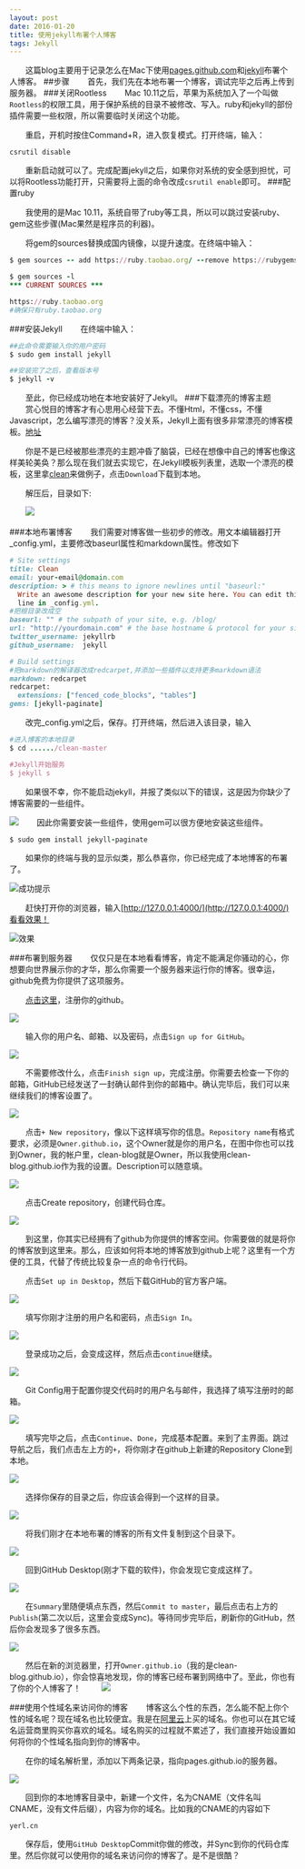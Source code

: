 ```yaml
---
layout: post
date: 2016-01-20
title: 使用jekyll布署个人博客
tags: Jekyll
---
```


　　这篇blog主要用于记录怎么在Mac下使用[pages.github.com](http://pages.github.com)和[jekyll](https://jekyllrb.com)布署个人博客。
##步骤
　　首先，我们先在本地布署一个博客，调试完毕之后再上传到服务器。
###关闭Rootless
　　Mac 10.11之后，苹果为系统加入了一个叫做`Rootless`的权限工具，用于保护系统的目录不被修改、写入。ruby和jekyll的部份插件需要一些权限，所以需要临时关闭这个功能。

　　重启，开机时按住Command+R，进入恢复模式。打开终端，输入：

```
csrutil disable
```
　　重新启动就可以了。完成配置jekyll之后，如果你对系统的安全感到担忧，可以将Rootless功能打开，只需要将上面的命令改成`csrutil enable`即可。
###配置ruby

　　我使用的是Mac 10.11，系统自带了ruby等工具，所以可以跳过安装ruby、gem这些步骤(Mac果然是程序员的利器)。

　　将gem的sources替换成国内镜像，以提升速度。在终端中输入：

```ruby
$ gem sources -- add https://ruby.taobao.org/ --remove https://rubygems.org/

$ gem sources -l
*** CURRENT SOURCES ***

https://ruby.taobao.org
#确保只有ruby.taobao.org
```
###安装Jekyll
　　在终端中输入：

```ruby
##此命令需要输入你的用户密码
$ sudo gem install jekyll

##安装完了之后，查看版本号
$ jekyll -v
```
　　至此，你已经成功地在本地安装好了Jekyll。
###下载漂亮的博客主题
　　赏心悦目的博客才有心思用心经营下去。不懂Html，不懂css，不懂Javascript，怎么编写漂亮的博客？没关系，Jekyll上面有很多非常漂亮的博客模板。[地址](http://jekyllthemes.org)

　　你是不是已经被那些漂亮的主题冲昏了脑袋，已经在想像中自己的博客也像这样美轮美奂？那么现在我们就去实现它，在Jekyll模板列表里，选取一个漂亮的模板，这里拿[clean](http://jekyllthemes.org/themes/clean/)来做例子，点击`Download`下载到本地。

　　解压后，目录如下:

　　![](http://7xqack.com1.z0.glb.clouddn.com/16-1-20/63926954.jpg)

###本地布署博客
　　我们需要对博客做一些初步的修改。用文本编辑器打开_config.yml，主要修改baseurl属性和markdown属性。修改如下

```ruby
# Site settings
title: Clean
email: your-email@domain.com
description: > # this means to ignore newlines until "baseurl:"
  Write an awesome description for your new site here. You can edit this
  line in _config.yml.
#把根目录改成空
baseurl: "" # the subpath of your site, e.g. /blog/
url: "http://yourdomain.com" # the base hostname & protocol for your site
twitter_username: jekyllrb
github_username:  jekyll

# Build settings
#把markdown的解译器改成redcarpet,并添加一些插件以支持更多markdown语法
markdown: redcarpet
redcarpet:
  extensions: ["fenced_code_blocks", "tables"]
gems: [jekyll-paginate]
```
　　改完_config.yml之后，保存。打开终端，然后进入该目录，输入

```ruby
#进入博客的本地目录
$ cd ....../clean-master

#Jekyll开始服务
$ jekyll s
```
　　如果很不幸，你不能启动jekyll，并报了类似以下的错误，这是因为你缺少了博客需要的一些组件。

![](http://i8.tietuku.com/9b94f16ca9db8d05.jpg)
　　因此你需要安装一些组件，使用gem可以很方便地安装这些组件。

```ruby 
$ sudo gem install jekyll-paginate
```

　　如果你的终端与我的显示似类，那么恭喜你，你已经完成了本地博客的布署了。

![成功提示](http://7xqack.com1.z0.glb.clouddn.com/16-1-20/21184501.jpg)

　　赶快打开你的浏览器，输入[http://127.0.0.1:4000/](http://127.0.0.1:4000/)看看效果！

![效果](http://7xqack.com1.z0.glb.clouddn.com/16-1-20/96031682.jpg)

###布署到服务器
　　仅仅只是在本地看看博客，肯定不能满足你骚动的心，你想要向世界展示你的才华，那么你需要一个服务器来运行你的博客。很幸运，github免费为你提供了这项服务。

　　[点击这里](http://www.github.com)，注册你的github。

![](http://7xqack.com1.z0.glb.clouddn.com/16-1-20/50236808.jpg)

　　输入你的用户名、邮箱、以及密码，点击`Sign up for GitHub`。

![](http://7xqack.com1.z0.glb.clouddn.com/16-1-20/61198987.jpg)

　　不需要修改什么，点击`Finish sign up`，完成注册。你需要去检查一下你的邮箱，GitHub已经发送了一封确认邮件到你的邮箱中。确认完毕后，我们可以来继续我们的博客设置了。

![](http://7xqack.com1.z0.glb.clouddn.com/16-1-20/95246544.jpg)

　　点击`+ New repository`，像以下这样填写你的信息。`Repository name`有格式要求，必须是`Owner.github.io`，这个Owner就是你的用户名，在图中你也可以找到Owner，我的帐户里，clean-blog就是Owner，所以我使用clean-blog.github.io作为我的设置。Description可以随意填。

![](http://7xqack.com1.z0.glb.clouddn.com/16-1-20/18757248.jpg)

　　点击Create repository，创建代码仓库。

![](http://7xqack.com1.z0.glb.clouddn.com/16-1-20/47248073.jpg)

　　到这里，你其实已经拥有了github为你提供的博客空间。你需要做的就是将你的博客放到这里来。那么，应该如何将本地的博客放到github上呢？这里有一个方便的工具，代替了传统比较复杂一点的命令行代码。

　　点击`Set up in Desktop`，然后下载GitHub的官方客户端。

![](http://7xqack.com1.z0.glb.clouddn.com/16-1-20/61540387.jpg)

　　填写你刚才注册的用户名和密码，点击`Sign In`。

![](http://7xqack.com1.z0.glb.clouddn.com/16-1-20/92188957.jpg)

　　登录成功之后，会变成这样，然后点击`continue`继续。

![](http://7xqack.com1.z0.glb.clouddn.com/16-1-20/12173646.jpg)

　　Git Config用于配置你提交代码时的用户名与邮件，我选择了填写注册时的邮箱。

![](http://7xqack.com1.z0.glb.clouddn.com/16-1-20/99261898.jpg)

　　填写完毕之后，点击`Continue`、`Done`，完成基本配置。来到了主界面。跳过导航之后，我们点击左上方的`+`，将你刚才在github上新建的Repository Clone到本地。

![](http://7xqack.com1.z0.glb.clouddn.com/16-1-20/70826340.jpg)

　　选择你保存的目录之后，你应该会得到一个这样的目录。

![](http://7xqack.com1.z0.glb.clouddn.com/16-1-20/71183766.jpg)

　　将我们刚才在本地布署的博客的所有文件复制到这个目录下。

![](http://7xqack.com1.z0.glb.clouddn.com/16-1-20/18968748.jpg)

　　回到GitHub Desktop(刚才下载的软件)，你会发现它变成这样了。

![](http://7xqack.com1.z0.glb.clouddn.com/16-1-20/17077673.jpg)

　　在`Summary`里随便填点东西，然后`Commit to master`，最后点击右上方的`Publish`(第二次以后，这里会变成Sync)。等待同步完毕后，刷新你的GitHub，然后你会发现多了很多东西。

![](http://7xqack.com1.z0.glb.clouddn.com/16-1-20/12207561.jpg)

　　然后在新的浏览器里，打开`Owner.github.io`（我的是clean-blog.github.io），你会惊喜地发现，你的博客已经布署到网络中了。至此，你也有了你的个人博客了！
　　
![](http://7xqack.com1.z0.glb.clouddn.com/16-1-20/24758814.jpg)

###使用个性域名来访问你的博客
　　博客这么个性的东西，怎么能不配上你个性的域名呢？现在域名也比较便宜。我是在[阿里云](http://wanwang.aliyun.com)上买的域名。你也可以在其它域名运营商里购买你喜欢的域名。域名购买的过程就不累述了，我们直接开始设置如何将你的个性域名指向到你的博客中。

　　在你的域名解析里，添加以下两条记录，指向pages.github.io的服务器。

![](http://7xqack.com1.z0.glb.clouddn.com/16-1-20/10430747.jpg)

　　回到你的本地博客目录中，新建一个文件，名为CNAME（文件名叫CNAME，没有文件后缀），内容为你的域名。比如我的CNAME的内容如下

```
yerl.cn
```
　　保存后，使用`GitHub Desktop`Commit你做的修改，并Sync到你的代码仓库里。然后你就可以使用你的域名来访问你的博客了。是不是很酷？
